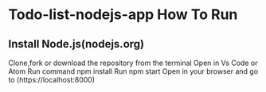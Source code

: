 ﻿# Todo-list-nodejs-app  How To Run
## Install Node.js(nodejs.org)
Clone,fork or download the repository from the terminal
Open in Vs Code or Atom
Run command npm install
Run npm start
Open in your browser and go to (https://localhost:8000)
